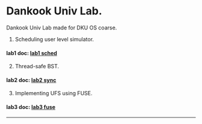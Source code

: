 Dankook Univ Lab.
======================================

Dankook Univ Lab made for DKU OS coarse.

1. Scheduling user level simulator.
#### lab1 doc: [lab1 sched](http://embedded.dankook.ac.kr/~choijm/course/201701OSI/Lab1_Scheduler.pdf)

2. Thread-safe BST.
#### lab2 doc: [lab2 sync](http://embedded.dankook.ac.kr/~choijm/course/201701OSI/Lab2_Synchronization.pdf)

3. Implementing UFS using FUSE.
#### lab3 doc: [lab3 fuse](http://embedded.dankook.ac.kr/~choijm/course/201701OSI/Lab3_FileSystem.pdf)
                                      
--------------------------------------



